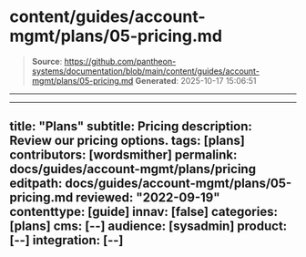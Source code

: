 # content/guides/account-mgmt/plans/05-pricing.md

> **Source**: https://github.com/pantheon-systems/documentation/blob/main/content/guides/account-mgmt/plans/05-pricing.md
> **Generated**: 2025-10-17 15:06:51

---

---
title: "Plans"
subtitle: Pricing
description: Review our pricing options.
tags: [plans]
contributors: [wordsmither]
permalink: docs/guides/account-mgmt/plans/pricing
editpath: docs/guides/account-mgmt/plans/05-pricing.md
reviewed: "2022-09-19"
contenttype: [guide]
innav: [false]
categories: [plans]
cms: [--]
audience: [sysadmin]
product: [--]
integration: [--]
---

<Partial file="plans.md" />


